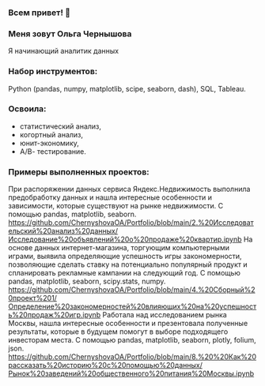 ### Всем привет! 👋

### Меня зовут Ольга Чернышова

Я начинающий аналитик данных

### Набор инструментов: 

Python (pandas, numpy, matplotlib, scipe, seaborn, dash), SQL, Tableau. 

### Освоила:

- статистический анализ,
- когортный анализ,
- юнит-экономику,
- А/В- тестирование.
  
### Примеры выполненных проектов:

При распоряжении данных сервиса Яндекс.Недвижимость выполнила предобработку данных и нашла интересные особенности и зависимости, которые существуют на рынке недвижимости. С помощью pandas, matplotlib, seaborn. https://github.com/ChernyshovaOA/Portfolio/blob/main/2.%20Исследовательский%20анализ%20данных/Исследование%20объявлений%20о%20продаже%20квартир.ipynb
На основе данных интернет-магазина, торгующим компьютерными играми, выявила определяющие успешность игры закономерности, позволяющие сделать ставку на потенциально популярный продукт и спланировать рекламные кампании на следующий год. С помощью pandas, matplotlib, seaborn, scipy.stats, numpy. https://github.com/ChernyshovaOA/Portfolio/blob/main/4.%20Сборный%20проект%201/Определение%20закономерностей%20влияющих%20на%20успешность%20продаж%20игр.ipynb
Работала над исследованием рынка Москвы, нашла интересные особенности и презентовала полученные результаты, которые в будущем помогут в выборе подходящего инвесторам места. С помощью pandas, matplotlib, seaborn, plotly, folium, json. https://github.com/ChernyshovaOA/Portfolio/blob/main/8.%20%20Как%20рассказать%20историю%20с%20помощью%20данных/Рынок%20заведений%20общественного%20питания%20Москвы.ipynb
